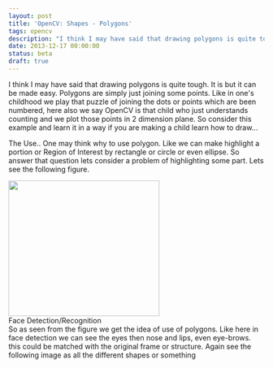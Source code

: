 ```yaml
---
layout: post
title: 'OpenCV: Shapes - Polygons'
tags: opencv
description: "I think I may have said that drawing polygons is quite tough. It is but it can be made easy. Polygons are simply just joining some points. Like in one's childhood we play that puzzle of joining the dots or points which are been numbered, here also we say OpenCV is that child who just understands counting and we plot those points in 2 dimension plane. So consider this example and learn it in a way if you are making a child learn how to draw..."
date: 2013-12-17 00:00:00
status: beta
draft: true
---
```

I think I may have said that drawing polygons is quite tough. It is but it can be made easy. Polygons are simply just joining some points. Like in one's childhood we play that puzzle of joining the dots or points which are been numbered, here also we say OpenCV is that child who just understands counting and we plot those points in 2 dimension plane. So consider this example and learn it in a way if you are making a child learn how to draw...

The Use.. One may think why to use polygon. Like we can make highlight a portion or Region of Interest by rectangle or circle or even ellipse. So answer that question lets consider a problem of highlighting some part. Lets see the following figure.

<div id="container">
<a href="http://www.topnews.in/files/Novel-Face-Recognition-347365.jpg"><img alt="" src="http://www.topnews.in/files/Novel-Face-Recognition-347365.jpg" width="297" height="267" /></a><br /> Face Detection/Recognition
</div>
So as seen from the figure we get the idea of use of polygons. Like here in face detection we can see the eyes then nose and lips, even eye-brows. this could be matched with the original frame or structure. Again see the following image as all the different shapes or something
